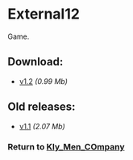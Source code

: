 # External12

Game.

## Download:

- [v1.2](http://klimaleksus.narod.ru/Files/smt/External12_v1.2.rar) _(0.99 Mb)_

## Old releases:

- [v1.1](http://klimaleksus.narod.ru/Files/C/External_12.rar) _(2.07 Mb)_

### Return to [Kly_Men_COmpany](https://github.com/aleksusklim/Kly_Men_COmpany "GitHub: aleksusklim/Kly_Men_COmpany")
